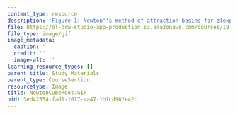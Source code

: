 ```yaml
---
content_type: resource
description: 'Figure 1: Newton''s method of attraction basins for z[exp]3=1.'
file: https://ol-ocw-studio-app-production.s3.amazonaws.com/courses/18-04-complex-variables-with-applications-fall-1999/3ed42554fad11017aa471b1cd962e42c_NewtonCubeRoot.GIF
file_type: image/gif
image_metadata:
  caption: ''
  credit: ''
  image-alt: ''
learning_resource_types: []
parent_title: Study Materials
parent_type: CourseSection
resourcetype: Image
title: NewtonCubeRoot.GIF
uid: 3ed42554-fad1-1017-aa47-1b1cd962e42c
---
```

